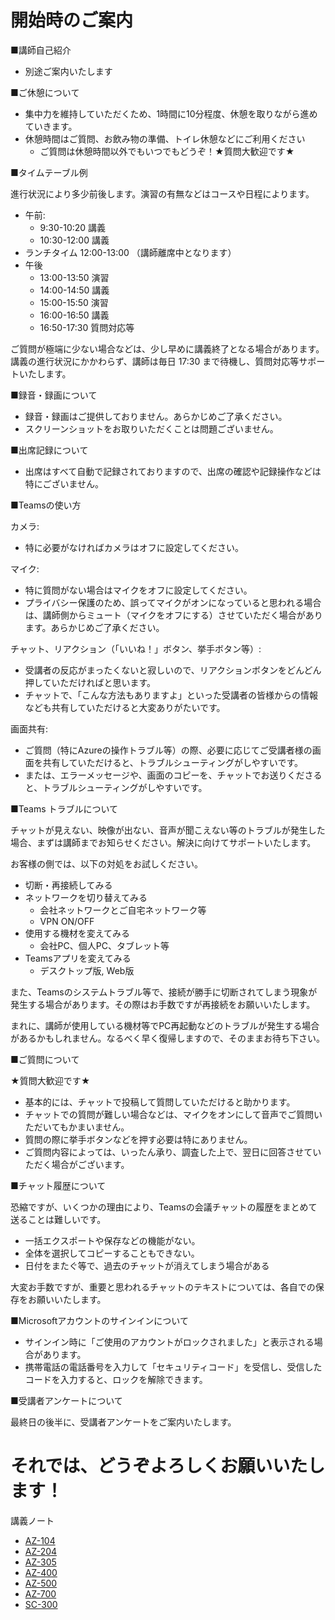# 開始時のご案内

■講師自己紹介

- 別途ご案内いたします

■ご休憩について

- 集中力を維持していただくため、1時間に10分程度、休憩を取りながら進めていきます。
- 休憩時間はご質問、お飲み物の準備、トイレ休憩などにご利用ください
  - ご質問は休憩時間以外でもいつでもどうぞ！★質問大歓迎です★

■タイムテーブル例

進行状況により多少前後します。演習の有無などはコースや日程によります。

- 午前:
  - 9:30-10:20 講義
  - 10:30-12:00 講義
- ランチタイム 12:00-13:00 （講師離席中となります）
- 午後
  - 13:00-13:50 演習
  - 14:00-14:50 講義
  - 15:00-15:50 演習
  - 16:00-16:50 講義
  - 16:50-17:30 質問対応等

ご質問が極端に少ない場合などは、少し早めに講義終了となる場合があります。講義の進行状況にかかわらず、講師は毎日 17:30 まで待機し、質問対応等サポートいたします。

■録音・録画について

- 録音・録画はご提供しておりません。あらかじめご了承ください。
- スクリーンショットをお取りいただくことは問題ございません。

■出席記録について

- 出席はすべて自動で記録されておりますので、出席の確認や記録操作などは特にございません。

■Teamsの使い方

カメラ:

- 特に必要がなければカメラはオフに設定してください。

マイク:

- 特に質問がない場合はマイクをオフに設定してください。
- プライバシー保護のため、誤ってマイクがオンになっていると思われる場合は、講師側からミュート（マイクをオフにする）させていただく場合があります。あらかじめご了承ください。

チャット、リアクション（「いいね！」ボタン、挙手ボタン等）:

- 受講者の反応がまったくないと寂しいので、リアクションボタンをどんどん押していただければと思います。
- チャットで、「こんな方法もありますよ」といった受講者の皆様からの情報なども共有していただけると大変ありがたいです。

画面共有:

- ご質問（特にAzureの操作トラブル等）の際、必要に応じてご受講者様の画面を共有していただけると、トラブルシューティングがしやすいです。
- または、エラーメッセージや、画面のコピーを、チャットでお送りくださると、トラブルシューティングがしやすいです。

■Teams トラブルについて

チャットが見えない、映像が出ない、音声が聞こえない等のトラブルが発生した場合、まずは講師までお知らせください。解決に向けてサポートいたします。

お客様の側では、以下の対処をお試しください。

- 切断・再接続してみる
- ネットワークを切り替えてみる
  - 会社ネットワークとご自宅ネットワーク等
  - VPN ON/OFF
- 使用する機材を変えてみる
  - 会社PC、個人PC、タブレット等
- Teamsアプリを変えてみる
  - デスクトップ版, Web版

また、Teamsのシステムトラブル等で、接続が勝手に切断されてしまう現象が発生する場合があります。その際はお手数ですが再接続をお願いいたします。

まれに、講師が使用している機材等でPC再起動などのトラブルが発生する場合があるかもしれません。なるべく早く復帰しますので、そのままお待ち下さい。

■ご質問について

★質問大歓迎です★

- 基本的には、チャットで投稿して質問していただけると助かります。
- チャットでの質問が難しい場合などは、マイクをオンにして音声でご質問いただいてもかまいません。
- 質問の際に挙手ボタンなどを押す必要は特にありません。
- ご質問内容によっては、いったん承り、調査した上で、翌日に回答させていただく場合がございます。

■チャット履歴について

恐縮ですが、いくつかの理由により、Teamsの会議チャットの履歴をまとめて送ることは難しいです。

- 一括エクスポートや保存などの機能がない。
- 全体を選択してコピーすることもできない。
- 日付をまたぐ等で、過去のチャットが消えてしまう場合がある

大変お手数ですが、重要と思われるチャットのテキストについては、各自での保存をお願いいたします。

■Microsoftアカウントのサインインについて

- サインイン時に「ご使用のアカウントがロックされました」と表示される場合があります。
- 携帯電話の電話番号を入力して「セキュリティコード」を受信し、受信したコードを入力すると、ロックを解除できます。

■受講者アンケートについて

最終日の後半に、受講者アンケートをご案内いたします。

# それでは、どうぞよろしくお願いいたします！

講義ノート
- [AZ-104](AZ-104/README.md)
- [AZ-204](AZ-204/README.md)
- [AZ-305](AZ-305/README.md)
- [AZ-400](AZ-400/README.md)
- [AZ-500](AZ-500/README.md)
- [AZ-700](AZ-700/README.md)
- [SC-300](SC-300/README.md)
